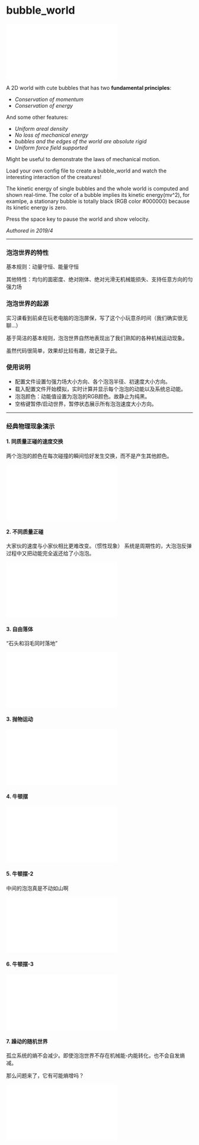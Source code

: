 # bubble_world
<iframe src="//player.bilibili.com/player.html?aid=84543138&bvid=BV1b7411e7JA&cid=144598659&page=4" scrolling="no" border="0" frameborder="no" framespacing="0" allowfullscreen="true"> </iframe>

A 2D world with cute bubbles that has two **fundamental principles**:

- *Conservation of momentum*
- *Conservation of energy*

And some other features:
- *Uniform areal density*
- *No loss of mechanical energy*
- *bubbles and the edges of the world are absolute rigid*
- *Uniform force field supported*

Might be useful to demonstrate the laws of mechanical motion.

Load your own config file to create a bubble_world and watch the interesting interaction of the creatures!

The kinetic energy of single bubbles and the whole world is computed and shown real-time. The color of a bubble implies its kinetic energy(mv^2), for examlpe, a stationary bubble is totally black (RGB color #000000) because its kinetic energy is zero. 

Press the space key to pause the world and show velocity.

*Authored in 2019/4*

***

### 泡泡世界的特性
基本规则：动量守恒、能量守恒

其他特性：均匀的面密度、绝对刚体、绝对光滑无机械能损失、支持任意方向的匀强力场

### 泡泡世界的起源
实习课看到前桌在玩老电脑的泡泡屏保，写了这个小玩意杀时间（我们确实很无聊...）

基于简洁的基本规则，泡泡世界自然地表现出了我们熟知的各种机械运动现象。

虽然代码很简单，效果却比较有趣，故记录于此。

### 使用说明
- 配置文件设置匀强力场大小方向、各个泡泡半径、初速度大小方向。
- 载入配置文件开始模拟，实时计算并显示每个泡泡的动能以及系统总动能。
- 泡泡颜色：动能值设置为泡泡的RGB颜色。故静止为纯黑。
- 空格键暂停/启动世界，暂停状态展示所有泡泡速度大小方向。

***

### 经典物理现象演示
#### 1. 同质量正碰的速度交换
两个泡泡的颜色在每次碰撞的瞬间恰好发生交换，而不是产生其他颜色。

<iframe src="//player.bilibili.com/player.html?aid=84543138&bvid=BV1b7411e7JA&cid=144598672&page=5" scrolling="no" border="0" frameborder="no" framespacing="0" allowfullscreen="true"> </iframe>

#### 2. 不同质量正碰
大家伙的速度与小家伙相比更难改变。（惯性现象）
系统是周期性的，大泡泡反弹过程中又把动能完全返还给了小泡泡。

<iframe src="//player.bilibili.com/player.html?aid=84543138&bvid=BV1b7411e7JA&cid=144598680&page=6" scrolling="no" border="0" frameborder="no" framespacing="0" allowfullscreen="true"> </iframe>

#### 3. 自由落体
“石头和羽毛同时落地”

<iframe src="//player.bilibili.com/player.html?aid=84543138&bvid=BV1b7411e7JA&cid=144598698&page=7" scrolling="no" border="0" frameborder="no" framespacing="0" allowfullscreen="true"> </iframe>

#### 3. 抛物运动
<iframe src="//player.bilibili.com/player.html?aid=84543138&bvid=BV1b7411e7JA&cid=144598704&page=8" scrolling="no" border="0" frameborder="no" framespacing="0" allowfullscreen="true"> </iframe>

#### 4. 牛顿摆
<iframe src="//player.bilibili.com/player.html?aid=84543138&bvid=BV1b7411e7JA&cid=144598718&page=9" scrolling="no" border="0" frameborder="no" framespacing="0" allowfullscreen="true"> </iframe>

#### 5. 牛顿摆-2
中间的泡泡真是不动如山啊

<iframe src="//player.bilibili.com/player.html?aid=84543138&bvid=BV1b7411e7JA&cid=144598725&page=10" scrolling="no" border="0" frameborder="no" framespacing="0" allowfullscreen="true"> </iframe>

#### 6. 牛顿摆-3
<iframe src="//player.bilibili.com/player.html?aid=84543138&bvid=BV1b7411e7JA&cid=144598732&page=11" scrolling="no" border="0" frameborder="no" framespacing="0" allowfullscreen="true"> </iframe>

#### 7. 躁动的随机世界
孤立系统的熵不会减少。即使泡泡世界不存在机械能-内能转化，也不会自发熵减。

那么问题来了，它有可能熵增吗？

<iframe src="//player.bilibili.com/player.html?aid=84543138&bvid=BV1b7411e7JA&cid=144598659&page=4" scrolling="no" border="0" frameborder="no" framespacing="0" allowfullscreen="true"> </iframe>

